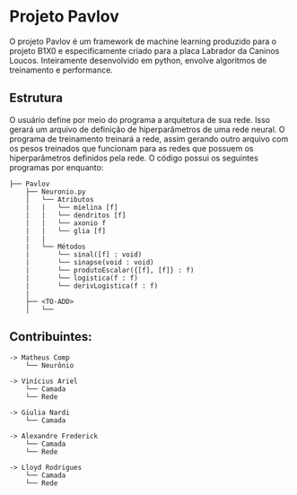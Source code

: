 # Projeto Pavlov
O projeto Pavlov é um framework de machine learning produzido para o projeto B1X0 e especificamente criado para a placa Labrador da Caninos Loucos. Inteiramente desenvolvido em python, envolve algoritmos de treinamento e performance.

## Estrutura
O usuário define por meio do programa a arquitetura de sua rede. Isso gerará um arquivo de definição de hiperparâmetros de uma rede neural. O programa de treinamento treinará a rede, assim gerando outro arquivo com os pesos treinados que funcionam para as redes que possuem os hiperparâmetros definidos pela rede.
O código possui os seguintes programas por enquanto:

```
├── Pavlov           
    ├── Neuronio.py
    │   └── Atributos
    |   |   └── mielina [f]
    |   |   └── dendritos [f]
    |   |   └── axonio f
    |   |   └── glia [f]
    |   |
    |   └── Métodos
    |       └── sinal([f] : void)
    |       └── sinapse(void : void)
    |       └── produtoEscalar({[f], [f]} : f)
    |       └── logistica(f : f)
    |       └── derivLogistica(f : f)
    |
    ├── <TO-ADD>
    │   └── 

```

## Contribuintes:
```
-> Matheus Comp 
    └── Neurônio
    
-> Vinícius Ariel
    └── Camada
    └── Rede
    
-> Giulia Nardi
    └── Camada
    
-> Alexandre Frederick
    └── Camada
    └── Rede
    
-> Lloyd Rodrigues
    └── Camada
    └── Rede
```
